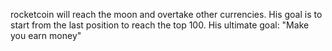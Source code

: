 rocketcoin will reach the moon and overtake other currencies.
His goal is to start from the last position to reach the top 100.
His ultimate goal: "Make you earn money"
